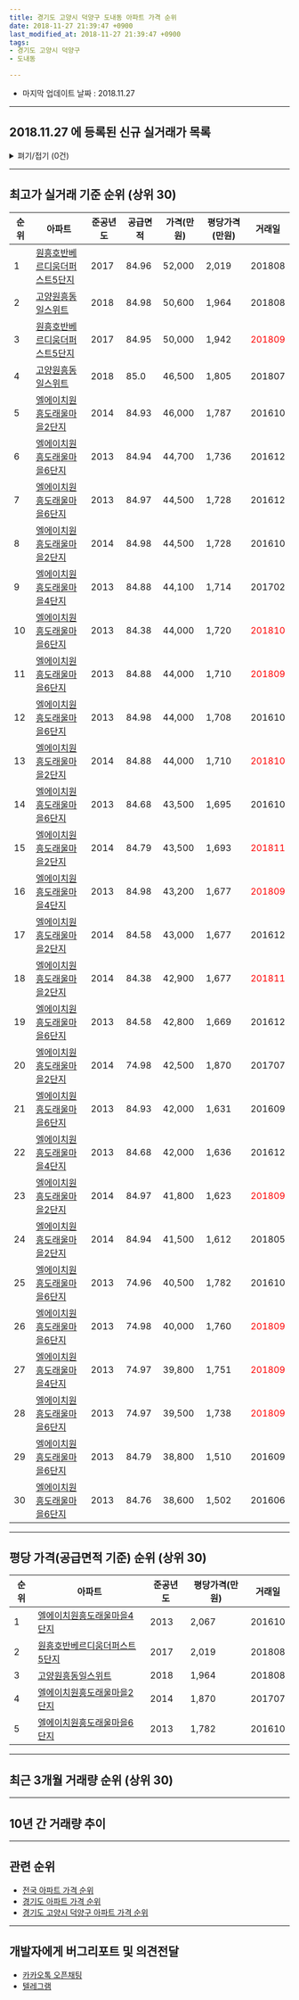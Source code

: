 ```yaml
---
title: 경기도 고양시 덕양구 도내동 아파트 가격 순위
date: 2018-11-27 21:39:47 +0900
last_modified_at: 2018-11-27 21:39:47 +0900
tags:
- 경기도 고양시 덕양구
- 도내동

---
```


* 마지막 업데이트 날짜 : 2018.11.27

---

## 2018.11.27 에 등록된 신규 실거래가 목록

<details>
<summary>펴기/접기 (0건)</summary>
<div markdown="1">

|아파트|준공년도|공급면적|가격(만원)|평당가격(만원)|거래일|
|---|---|---|---|---|---|
|없음||||||


</div>
</details>

---

## 최고가 실거래 기준 순위 (상위 30)


|순위|아파트|준공년도|공급면적|가격(만원)|평당가격(만원)|거래일|
|---|---|---|---|---|---|---|
|1|[원흥호반베르디움더퍼스트5단지](https://search.naver.com/search.naver?query=%EA%B2%BD%EA%B8%B0%EB%8F%84+%EA%B3%A0%EC%96%91%EC%8B%9C+%EB%8D%95%EC%96%91%EA%B5%AC+%EB%8F%84%EB%82%B4%EB%8F%99+%EC%9B%90%ED%9D%A5%ED%98%B8%EB%B0%98%EB%B2%A0%EB%A5%B4%EB%94%94%EC%9B%80%EB%8D%94%ED%8D%BC%EC%8A%A4%ED%8A%B85%EB%8B%A8%EC%A7%80)|2017|84.96|52,000|2,019|201808|
|2|[고양원흥동일스위트](https://search.naver.com/search.naver?query=%EA%B2%BD%EA%B8%B0%EB%8F%84+%EA%B3%A0%EC%96%91%EC%8B%9C+%EB%8D%95%EC%96%91%EA%B5%AC+%EB%8F%84%EB%82%B4%EB%8F%99+%EA%B3%A0%EC%96%91%EC%9B%90%ED%9D%A5%EB%8F%99%EC%9D%BC%EC%8A%A4%EC%9C%84%ED%8A%B8)|2018|84.98|50,600|1,964|201808|
|3|[원흥호반베르디움더퍼스트5단지](https://search.naver.com/search.naver?query=%EA%B2%BD%EA%B8%B0%EB%8F%84+%EA%B3%A0%EC%96%91%EC%8B%9C+%EB%8D%95%EC%96%91%EA%B5%AC+%EB%8F%84%EB%82%B4%EB%8F%99+%EC%9B%90%ED%9D%A5%ED%98%B8%EB%B0%98%EB%B2%A0%EB%A5%B4%EB%94%94%EC%9B%80%EB%8D%94%ED%8D%BC%EC%8A%A4%ED%8A%B85%EB%8B%A8%EC%A7%80)|2017|84.95|50,000|1,942|<span style="color:red">201809</span>|
|4|[고양원흥동일스위트](https://search.naver.com/search.naver?query=%EA%B2%BD%EA%B8%B0%EB%8F%84+%EA%B3%A0%EC%96%91%EC%8B%9C+%EB%8D%95%EC%96%91%EA%B5%AC+%EB%8F%84%EB%82%B4%EB%8F%99+%EA%B3%A0%EC%96%91%EC%9B%90%ED%9D%A5%EB%8F%99%EC%9D%BC%EC%8A%A4%EC%9C%84%ED%8A%B8)|2018|85.0|46,500|1,805|201807|
|5|[엘에이치원흥도래울마을2단지](https://search.naver.com/search.naver?query=%EA%B2%BD%EA%B8%B0%EB%8F%84+%EA%B3%A0%EC%96%91%EC%8B%9C+%EB%8D%95%EC%96%91%EA%B5%AC+%EB%8F%84%EB%82%B4%EB%8F%99+%EC%97%98%EC%97%90%EC%9D%B4%EC%B9%98%EC%9B%90%ED%9D%A5%EB%8F%84%EB%9E%98%EC%9A%B8%EB%A7%88%EC%9D%842%EB%8B%A8%EC%A7%80)|2014|84.93|46,000|1,787|201610|
|6|[엘에이치원흥도래울마을6단지](https://search.naver.com/search.naver?query=%EA%B2%BD%EA%B8%B0%EB%8F%84+%EA%B3%A0%EC%96%91%EC%8B%9C+%EB%8D%95%EC%96%91%EA%B5%AC+%EB%8F%84%EB%82%B4%EB%8F%99+%EC%97%98%EC%97%90%EC%9D%B4%EC%B9%98%EC%9B%90%ED%9D%A5%EB%8F%84%EB%9E%98%EC%9A%B8%EB%A7%88%EC%9D%846%EB%8B%A8%EC%A7%80)|2013|84.94|44,700|1,736|201612|
|7|[엘에이치원흥도래울마을6단지](https://search.naver.com/search.naver?query=%EA%B2%BD%EA%B8%B0%EB%8F%84+%EA%B3%A0%EC%96%91%EC%8B%9C+%EB%8D%95%EC%96%91%EA%B5%AC+%EB%8F%84%EB%82%B4%EB%8F%99+%EC%97%98%EC%97%90%EC%9D%B4%EC%B9%98%EC%9B%90%ED%9D%A5%EB%8F%84%EB%9E%98%EC%9A%B8%EB%A7%88%EC%9D%846%EB%8B%A8%EC%A7%80)|2013|84.97|44,500|1,728|201612|
|8|[엘에이치원흥도래울마을2단지](https://search.naver.com/search.naver?query=%EA%B2%BD%EA%B8%B0%EB%8F%84+%EA%B3%A0%EC%96%91%EC%8B%9C+%EB%8D%95%EC%96%91%EA%B5%AC+%EB%8F%84%EB%82%B4%EB%8F%99+%EC%97%98%EC%97%90%EC%9D%B4%EC%B9%98%EC%9B%90%ED%9D%A5%EB%8F%84%EB%9E%98%EC%9A%B8%EB%A7%88%EC%9D%842%EB%8B%A8%EC%A7%80)|2014|84.98|44,500|1,728|201610|
|9|[엘에이치원흥도래울마을4단지](https://search.naver.com/search.naver?query=%EA%B2%BD%EA%B8%B0%EB%8F%84+%EA%B3%A0%EC%96%91%EC%8B%9C+%EB%8D%95%EC%96%91%EA%B5%AC+%EB%8F%84%EB%82%B4%EB%8F%99+%EC%97%98%EC%97%90%EC%9D%B4%EC%B9%98%EC%9B%90%ED%9D%A5%EB%8F%84%EB%9E%98%EC%9A%B8%EB%A7%88%EC%9D%844%EB%8B%A8%EC%A7%80)|2013|84.88|44,100|1,714|201702|
|10|[엘에이치원흥도래울마을6단지](https://search.naver.com/search.naver?query=%EA%B2%BD%EA%B8%B0%EB%8F%84+%EA%B3%A0%EC%96%91%EC%8B%9C+%EB%8D%95%EC%96%91%EA%B5%AC+%EB%8F%84%EB%82%B4%EB%8F%99+%EC%97%98%EC%97%90%EC%9D%B4%EC%B9%98%EC%9B%90%ED%9D%A5%EB%8F%84%EB%9E%98%EC%9A%B8%EB%A7%88%EC%9D%846%EB%8B%A8%EC%A7%80)|2013|84.38|44,000|1,720|<span style="color:red">201810</span>|
|11|[엘에이치원흥도래울마을6단지](https://search.naver.com/search.naver?query=%EA%B2%BD%EA%B8%B0%EB%8F%84+%EA%B3%A0%EC%96%91%EC%8B%9C+%EB%8D%95%EC%96%91%EA%B5%AC+%EB%8F%84%EB%82%B4%EB%8F%99+%EC%97%98%EC%97%90%EC%9D%B4%EC%B9%98%EC%9B%90%ED%9D%A5%EB%8F%84%EB%9E%98%EC%9A%B8%EB%A7%88%EC%9D%846%EB%8B%A8%EC%A7%80)|2013|84.88|44,000|1,710|<span style="color:red">201809</span>|
|12|[엘에이치원흥도래울마을6단지](https://search.naver.com/search.naver?query=%EA%B2%BD%EA%B8%B0%EB%8F%84+%EA%B3%A0%EC%96%91%EC%8B%9C+%EB%8D%95%EC%96%91%EA%B5%AC+%EB%8F%84%EB%82%B4%EB%8F%99+%EC%97%98%EC%97%90%EC%9D%B4%EC%B9%98%EC%9B%90%ED%9D%A5%EB%8F%84%EB%9E%98%EC%9A%B8%EB%A7%88%EC%9D%846%EB%8B%A8%EC%A7%80)|2013|84.98|44,000|1,708|201610|
|13|[엘에이치원흥도래울마을2단지](https://search.naver.com/search.naver?query=%EA%B2%BD%EA%B8%B0%EB%8F%84+%EA%B3%A0%EC%96%91%EC%8B%9C+%EB%8D%95%EC%96%91%EA%B5%AC+%EB%8F%84%EB%82%B4%EB%8F%99+%EC%97%98%EC%97%90%EC%9D%B4%EC%B9%98%EC%9B%90%ED%9D%A5%EB%8F%84%EB%9E%98%EC%9A%B8%EB%A7%88%EC%9D%842%EB%8B%A8%EC%A7%80)|2014|84.88|44,000|1,710|<span style="color:red">201810</span>|
|14|[엘에이치원흥도래울마을6단지](https://search.naver.com/search.naver?query=%EA%B2%BD%EA%B8%B0%EB%8F%84+%EA%B3%A0%EC%96%91%EC%8B%9C+%EB%8D%95%EC%96%91%EA%B5%AC+%EB%8F%84%EB%82%B4%EB%8F%99+%EC%97%98%EC%97%90%EC%9D%B4%EC%B9%98%EC%9B%90%ED%9D%A5%EB%8F%84%EB%9E%98%EC%9A%B8%EB%A7%88%EC%9D%846%EB%8B%A8%EC%A7%80)|2013|84.68|43,500|1,695|201610|
|15|[엘에이치원흥도래울마을2단지](https://search.naver.com/search.naver?query=%EA%B2%BD%EA%B8%B0%EB%8F%84+%EA%B3%A0%EC%96%91%EC%8B%9C+%EB%8D%95%EC%96%91%EA%B5%AC+%EB%8F%84%EB%82%B4%EB%8F%99+%EC%97%98%EC%97%90%EC%9D%B4%EC%B9%98%EC%9B%90%ED%9D%A5%EB%8F%84%EB%9E%98%EC%9A%B8%EB%A7%88%EC%9D%842%EB%8B%A8%EC%A7%80)|2014|84.79|43,500|1,693|<span style="color:red">201811</span>|
|16|[엘에이치원흥도래울마을4단지](https://search.naver.com/search.naver?query=%EA%B2%BD%EA%B8%B0%EB%8F%84+%EA%B3%A0%EC%96%91%EC%8B%9C+%EB%8D%95%EC%96%91%EA%B5%AC+%EB%8F%84%EB%82%B4%EB%8F%99+%EC%97%98%EC%97%90%EC%9D%B4%EC%B9%98%EC%9B%90%ED%9D%A5%EB%8F%84%EB%9E%98%EC%9A%B8%EB%A7%88%EC%9D%844%EB%8B%A8%EC%A7%80)|2013|84.98|43,200|1,677|<span style="color:red">201809</span>|
|17|[엘에이치원흥도래울마을2단지](https://search.naver.com/search.naver?query=%EA%B2%BD%EA%B8%B0%EB%8F%84+%EA%B3%A0%EC%96%91%EC%8B%9C+%EB%8D%95%EC%96%91%EA%B5%AC+%EB%8F%84%EB%82%B4%EB%8F%99+%EC%97%98%EC%97%90%EC%9D%B4%EC%B9%98%EC%9B%90%ED%9D%A5%EB%8F%84%EB%9E%98%EC%9A%B8%EB%A7%88%EC%9D%842%EB%8B%A8%EC%A7%80)|2014|84.58|43,000|1,677|201612|
|18|[엘에이치원흥도래울마을2단지](https://search.naver.com/search.naver?query=%EA%B2%BD%EA%B8%B0%EB%8F%84+%EA%B3%A0%EC%96%91%EC%8B%9C+%EB%8D%95%EC%96%91%EA%B5%AC+%EB%8F%84%EB%82%B4%EB%8F%99+%EC%97%98%EC%97%90%EC%9D%B4%EC%B9%98%EC%9B%90%ED%9D%A5%EB%8F%84%EB%9E%98%EC%9A%B8%EB%A7%88%EC%9D%842%EB%8B%A8%EC%A7%80)|2014|84.38|42,900|1,677|<span style="color:red">201811</span>|
|19|[엘에이치원흥도래울마을6단지](https://search.naver.com/search.naver?query=%EA%B2%BD%EA%B8%B0%EB%8F%84+%EA%B3%A0%EC%96%91%EC%8B%9C+%EB%8D%95%EC%96%91%EA%B5%AC+%EB%8F%84%EB%82%B4%EB%8F%99+%EC%97%98%EC%97%90%EC%9D%B4%EC%B9%98%EC%9B%90%ED%9D%A5%EB%8F%84%EB%9E%98%EC%9A%B8%EB%A7%88%EC%9D%846%EB%8B%A8%EC%A7%80)|2013|84.58|42,800|1,669|201612|
|20|[엘에이치원흥도래울마을2단지](https://search.naver.com/search.naver?query=%EA%B2%BD%EA%B8%B0%EB%8F%84+%EA%B3%A0%EC%96%91%EC%8B%9C+%EB%8D%95%EC%96%91%EA%B5%AC+%EB%8F%84%EB%82%B4%EB%8F%99+%EC%97%98%EC%97%90%EC%9D%B4%EC%B9%98%EC%9B%90%ED%9D%A5%EB%8F%84%EB%9E%98%EC%9A%B8%EB%A7%88%EC%9D%842%EB%8B%A8%EC%A7%80)|2014|74.98|42,500|1,870|201707|
|21|[엘에이치원흥도래울마을6단지](https://search.naver.com/search.naver?query=%EA%B2%BD%EA%B8%B0%EB%8F%84+%EA%B3%A0%EC%96%91%EC%8B%9C+%EB%8D%95%EC%96%91%EA%B5%AC+%EB%8F%84%EB%82%B4%EB%8F%99+%EC%97%98%EC%97%90%EC%9D%B4%EC%B9%98%EC%9B%90%ED%9D%A5%EB%8F%84%EB%9E%98%EC%9A%B8%EB%A7%88%EC%9D%846%EB%8B%A8%EC%A7%80)|2013|84.93|42,000|1,631|201609|
|22|[엘에이치원흥도래울마을4단지](https://search.naver.com/search.naver?query=%EA%B2%BD%EA%B8%B0%EB%8F%84+%EA%B3%A0%EC%96%91%EC%8B%9C+%EB%8D%95%EC%96%91%EA%B5%AC+%EB%8F%84%EB%82%B4%EB%8F%99+%EC%97%98%EC%97%90%EC%9D%B4%EC%B9%98%EC%9B%90%ED%9D%A5%EB%8F%84%EB%9E%98%EC%9A%B8%EB%A7%88%EC%9D%844%EB%8B%A8%EC%A7%80)|2013|84.68|42,000|1,636|201612|
|23|[엘에이치원흥도래울마을2단지](https://search.naver.com/search.naver?query=%EA%B2%BD%EA%B8%B0%EB%8F%84+%EA%B3%A0%EC%96%91%EC%8B%9C+%EB%8D%95%EC%96%91%EA%B5%AC+%EB%8F%84%EB%82%B4%EB%8F%99+%EC%97%98%EC%97%90%EC%9D%B4%EC%B9%98%EC%9B%90%ED%9D%A5%EB%8F%84%EB%9E%98%EC%9A%B8%EB%A7%88%EC%9D%842%EB%8B%A8%EC%A7%80)|2014|84.97|41,800|1,623|<span style="color:red">201809</span>|
|24|[엘에이치원흥도래울마을2단지](https://search.naver.com/search.naver?query=%EA%B2%BD%EA%B8%B0%EB%8F%84+%EA%B3%A0%EC%96%91%EC%8B%9C+%EB%8D%95%EC%96%91%EA%B5%AC+%EB%8F%84%EB%82%B4%EB%8F%99+%EC%97%98%EC%97%90%EC%9D%B4%EC%B9%98%EC%9B%90%ED%9D%A5%EB%8F%84%EB%9E%98%EC%9A%B8%EB%A7%88%EC%9D%842%EB%8B%A8%EC%A7%80)|2014|84.94|41,500|1,612|201805|
|25|[엘에이치원흥도래울마을6단지](https://search.naver.com/search.naver?query=%EA%B2%BD%EA%B8%B0%EB%8F%84+%EA%B3%A0%EC%96%91%EC%8B%9C+%EB%8D%95%EC%96%91%EA%B5%AC+%EB%8F%84%EB%82%B4%EB%8F%99+%EC%97%98%EC%97%90%EC%9D%B4%EC%B9%98%EC%9B%90%ED%9D%A5%EB%8F%84%EB%9E%98%EC%9A%B8%EB%A7%88%EC%9D%846%EB%8B%A8%EC%A7%80)|2013|74.96|40,500|1,782|201610|
|26|[엘에이치원흥도래울마을6단지](https://search.naver.com/search.naver?query=%EA%B2%BD%EA%B8%B0%EB%8F%84+%EA%B3%A0%EC%96%91%EC%8B%9C+%EB%8D%95%EC%96%91%EA%B5%AC+%EB%8F%84%EB%82%B4%EB%8F%99+%EC%97%98%EC%97%90%EC%9D%B4%EC%B9%98%EC%9B%90%ED%9D%A5%EB%8F%84%EB%9E%98%EC%9A%B8%EB%A7%88%EC%9D%846%EB%8B%A8%EC%A7%80)|2013|74.98|40,000|1,760|<span style="color:red">201809</span>|
|27|[엘에이치원흥도래울마을4단지](https://search.naver.com/search.naver?query=%EA%B2%BD%EA%B8%B0%EB%8F%84+%EA%B3%A0%EC%96%91%EC%8B%9C+%EB%8D%95%EC%96%91%EA%B5%AC+%EB%8F%84%EB%82%B4%EB%8F%99+%EC%97%98%EC%97%90%EC%9D%B4%EC%B9%98%EC%9B%90%ED%9D%A5%EB%8F%84%EB%9E%98%EC%9A%B8%EB%A7%88%EC%9D%844%EB%8B%A8%EC%A7%80)|2013|74.97|39,800|1,751|<span style="color:red">201809</span>|
|28|[엘에이치원흥도래울마을6단지](https://search.naver.com/search.naver?query=%EA%B2%BD%EA%B8%B0%EB%8F%84+%EA%B3%A0%EC%96%91%EC%8B%9C+%EB%8D%95%EC%96%91%EA%B5%AC+%EB%8F%84%EB%82%B4%EB%8F%99+%EC%97%98%EC%97%90%EC%9D%B4%EC%B9%98%EC%9B%90%ED%9D%A5%EB%8F%84%EB%9E%98%EC%9A%B8%EB%A7%88%EC%9D%846%EB%8B%A8%EC%A7%80)|2013|74.97|39,500|1,738|<span style="color:red">201809</span>|
|29|[엘에이치원흥도래울마을6단지](https://search.naver.com/search.naver?query=%EA%B2%BD%EA%B8%B0%EB%8F%84+%EA%B3%A0%EC%96%91%EC%8B%9C+%EB%8D%95%EC%96%91%EA%B5%AC+%EB%8F%84%EB%82%B4%EB%8F%99+%EC%97%98%EC%97%90%EC%9D%B4%EC%B9%98%EC%9B%90%ED%9D%A5%EB%8F%84%EB%9E%98%EC%9A%B8%EB%A7%88%EC%9D%846%EB%8B%A8%EC%A7%80)|2013|84.79|38,800|1,510|201609|
|30|[엘에이치원흥도래울마을6단지](https://search.naver.com/search.naver?query=%EA%B2%BD%EA%B8%B0%EB%8F%84+%EA%B3%A0%EC%96%91%EC%8B%9C+%EB%8D%95%EC%96%91%EA%B5%AC+%EB%8F%84%EB%82%B4%EB%8F%99+%EC%97%98%EC%97%90%EC%9D%B4%EC%B9%98%EC%9B%90%ED%9D%A5%EB%8F%84%EB%9E%98%EC%9A%B8%EB%A7%88%EC%9D%846%EB%8B%A8%EC%A7%80)|2013|84.76|38,600|1,502|201606|


---

## 평당 가격(공급면적 기준) 순위 (상위 30)


|순위|아파트|준공년도|평당가격(만원)|거래일|
|---|---|---|---|---|
|1|[엘에이치원흥도래울마을4단지](https://search.naver.com/search.naver?query=%EA%B2%BD%EA%B8%B0%EB%8F%84+%EA%B3%A0%EC%96%91%EC%8B%9C+%EB%8D%95%EC%96%91%EA%B5%AC+%EB%8F%84%EB%82%B4%EB%8F%99+%EC%97%98%EC%97%90%EC%9D%B4%EC%B9%98%EC%9B%90%ED%9D%A5%EB%8F%84%EB%9E%98%EC%9A%B8%EB%A7%88%EC%9D%844%EB%8B%A8%EC%A7%80)|2013|2,067|201610|
|2|[원흥호반베르디움더퍼스트5단지](https://search.naver.com/search.naver?query=%EA%B2%BD%EA%B8%B0%EB%8F%84+%EA%B3%A0%EC%96%91%EC%8B%9C+%EB%8D%95%EC%96%91%EA%B5%AC+%EB%8F%84%EB%82%B4%EB%8F%99+%EC%9B%90%ED%9D%A5%ED%98%B8%EB%B0%98%EB%B2%A0%EB%A5%B4%EB%94%94%EC%9B%80%EB%8D%94%ED%8D%BC%EC%8A%A4%ED%8A%B85%EB%8B%A8%EC%A7%80)|2017|2,019|201808|
|3|[고양원흥동일스위트](https://search.naver.com/search.naver?query=%EA%B2%BD%EA%B8%B0%EB%8F%84+%EA%B3%A0%EC%96%91%EC%8B%9C+%EB%8D%95%EC%96%91%EA%B5%AC+%EB%8F%84%EB%82%B4%EB%8F%99+%EA%B3%A0%EC%96%91%EC%9B%90%ED%9D%A5%EB%8F%99%EC%9D%BC%EC%8A%A4%EC%9C%84%ED%8A%B8)|2018|1,964|201808|
|4|[엘에이치원흥도래울마을2단지](https://search.naver.com/search.naver?query=%EA%B2%BD%EA%B8%B0%EB%8F%84+%EA%B3%A0%EC%96%91%EC%8B%9C+%EB%8D%95%EC%96%91%EA%B5%AC+%EB%8F%84%EB%82%B4%EB%8F%99+%EC%97%98%EC%97%90%EC%9D%B4%EC%B9%98%EC%9B%90%ED%9D%A5%EB%8F%84%EB%9E%98%EC%9A%B8%EB%A7%88%EC%9D%842%EB%8B%A8%EC%A7%80)|2014|1,870|201707|
|5|[엘에이치원흥도래울마을6단지](https://search.naver.com/search.naver?query=%EA%B2%BD%EA%B8%B0%EB%8F%84+%EA%B3%A0%EC%96%91%EC%8B%9C+%EB%8D%95%EC%96%91%EA%B5%AC+%EB%8F%84%EB%82%B4%EB%8F%99+%EC%97%98%EC%97%90%EC%9D%B4%EC%B9%98%EC%9B%90%ED%9D%A5%EB%8F%84%EB%9E%98%EC%9A%B8%EB%A7%88%EC%9D%846%EB%8B%A8%EC%A7%80)|2013|1,782|201610|


---

## 최근 3개월 거래량 순위 (상위 30)


<div style="width:100%;">
    <canvas id="deal_count_ranking" height="65"></canvas>
</div>


<script>
new Chart(document.getElementById("deal_count_ranking"), {
    type: 'horizontalBar',
    data: {
        labels: ['엘에이치원흥도래울마을6단지', '엘에이치원흥도래울마을2단지', '엘에이치원흥도래울마을4단지', '원흥호반베르디움더퍼스트5단지', '고양원흥동일스위트'],
        datasets: [{
            label: '실거래 수',
            data: [34, 30, 27, 3, 2],
            borderColor: "rgba(255, 0, 128, 1)",
            backgroundColor: "rgba(255, 0, 128, 0.5)",
            fill: false,
        }]
    },
    options: {
        responsive: true,
        title: {
            display: true,
            text: '최근 3개월 거래량 순위'
        },
        tooltips: {
            mode: 'index',
            intersect: false,
            callbacks: {
                title: function(tooltipItems, data) {
                    return "실거래 수:";
                },
                label: function(tooltipItem, data) {
                    return data.labels[tooltipItem.index] + ": " + tooltipItem.xLabel;
                }
            }
        },
        hover: {
            mode: 'nearest',
            intersect: true
        },
        scales: {
            xAxes: [{
                display: true,
                scaleLabel: {
                    display: true,
                    labelString: '실거래 수'
                },
                ticks: {
                    suggestedMin: 0,
                }
            }],
            yAxes: [{
                display: true,
                ticks: {
                    autoSkip: false,
                    callback: function(value, index, values) {
                        if (value.length > 10)
                            return value.substr(0, 8) + "...";
                        else
                            return value;
                    }
                },
                scaleLabel: {
                    display: false,
                }
            }]
        }
    }
});

</script>


---

## 10년 간 거래량 추이


<div style="width:100%;">
    <canvas id="deal_progress" height="300"></canvas>
</div>

<script>
new Chart(document.getElementById("deal_progress"), {
    type: 'line',
    data: {
        labels: ['200811','200812','200901','200902','200903','200904','200905','200906','200907','200908','200909','200910','200911','200912','201001','201002','201003','201004','201005','201006','201007','201008','201009','201010','201011','201012','201101','201102','201103','201104','201105','201106','201107','201108','201109','201110','201111','201112','201201','201202','201203','201204','201205','201206','201207','201208','201209','201210','201211','201212','201301','201302','201303','201304','201305','201306','201307','201308','201309','201310','201311','201312','201401','201402','201403','201404','201405','201406','201407','201408','201409','201410','201411','201412','201501','201502','201503','201504','201505','201506','201507','201508','201509','201510','201511','201512','201601','201602','201603','201604','201605','201606','201607','201608','201609','201610','201611','201612','201701','201702','201703','201704','201705','201706','201707','201708','201709','201710','201711','201712','201801','201802','201803','201804','201805','201806','201807','201808','201809','201810','201811'],
        datasets: [{
            label: '실거래 수',
            pointRadius: 1,
            data: [0, 0, 0, 0, 0, 0, 0, 0, 0, 0, 0, 0, 0, 0, 0, 0, 0, 0, 0, 0, 0, 0, 0, 0, 0, 0, 0, 0, 0, 0, 0, 0, 0, 0, 0, 0, 0, 0, 0, 0, 0, 0, 0, 0, 0, 0, 0, 0, 0, 0, 0, 0, 0, 0, 0, 0, 0, 0, 0, 0, 4, 41, 57, 37, 0, 0, 0, 0, 1, 2, 1, 2, 4, 5, 14, 19, 10, 10, 9, 7, 12, 4, 9, 16, 14, 10, 17, 22, 18, 25, 25, 33, 28, 28, 43, 21, 5, 7, 2, 8, 10, 4, 9, 13, 20, 12, 17, 17, 14, 8, 17, 12, 30, 12, 20, 15, 14, 34, 63, 23, 10],
            borderColor: "rgba(255, 201, 14, 1)",
            backgroundColor: "rgba(255, 201, 14, 0.5)",
            fill: true,
        }]
    },
    options: {
        responsive: true,
        title: {
            display: true,
            text: '10년간 거래량 추이'
        },
        tooltips: {
            mode: 'index',
            intersect: false,
        },
        hover: {
            mode: 'nearest',
            intersect: true
        },
        scales: {
            xAxes: [{
                display: true,
                scaleLabel: {
                    display: true,
                    labelString: '년/월'
                }
            }],
            yAxes: [{
                display: true,
                ticks: {
                    suggestedMin: 0,
                },
                scaleLabel: {
                    display: true,
                    labelString: '실거래 수'
                }
            }]
        }
    }
});

</script>


---

## 관련 순위

- [전국 아파트 가격 순위](https://inasie.github.io/apt-ranking/전국)
- [경기도 아파트 가격 순위](https://inasie.github.io/apt-ranking/경기도)
- [경기도 고양시 덕양구 아파트 가격 순위](https://inasie.github.io/apt-ranking/경기도-고양시-덕양구)


---

## 개발자에게 버그리포트 및 의견전달

- [카카오톡 오픈채팅](https://open.kakao.com/o/gLJUAP4)
- [텔레그램](https://t.me/inasie)

